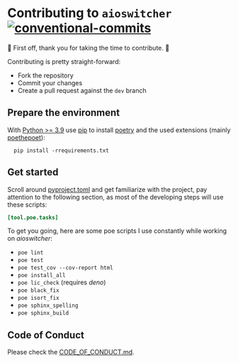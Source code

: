 # Contributing to `aioswitcher`</br>[![conventional-commits]][0]

:clap: First off, thank you for taking the time to contribute. :clap:

Contributing is pretty straight-forward:

- Fork the repository
- Commit your changes
- Create a pull request against the `dev` branch

## Prepare the environment

With [Python >= 3.9](https://www.python.org/) use [pip](https://pypi.org/project/pip/) to install
[poetry](https://poetry.eustace.io/) and the used extensions (mainly [poethepoet](https://github.com/nat-n/poethepoet)):

```shell
  pip install -rrequirements.txt
```

## Get started

Scroll around [pyproject.toml](../pyproject.toml) and get familiarize with the project,
pay attention to the following section, as most of the developing steps will use these scripts:

```toml
[tool.poe.tasks]
```

To get you going, here are some poe scripts I use constantly while working on *aioswitcher*:

- ```poe lint```
- ```poe test```
- ```poe test_cov --cov-report html```
- ```poe install_all```
- ```poe lic_check``` (requires *deno*)
- ```poe black_fix```
- ```poe isort_fix```
- ```poe sphinx_spelling```
- ```poe sphinx_build```

## Code of Conduct

Please check the [CODE_OF_CONDUCT.md](CODE_OF_CONDUCT.md).

<!-- Real Links -->
[0]: https://conventionalcommits.org
<!-- Badges Links -->
[conventional-commits]: https://img.shields.io/badge/Conventional%20Commits-1.0.0-yellow.svg

